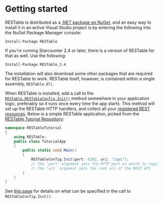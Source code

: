 # Getting started

RESTable is distributed as a [.NET package on NuGet](https://www.nuget.org/packages/RESTable), and an easy way to install it in an active Visual Studio project is by entering the following into the NuGet Package Manager console:

```
Install-Package RESTable
```

If you're running Starcounter 2.4 or later, there is a version of RESTable for that as well. Use the following:

```
Install-Package RESTable_2.4
```

The installation will also download some other packages that are required for RESTable to work. RESTable itself, however, is contained within a single assembly, `RESTable.dll`.

When RESTable is installed, add a call to the [`RESTable.RESTableConfig.Init()`](RESTableConfig.Init) method somewhere in your application logic, preferably so it runs once every time the app starts. This method will set up the RESTable HTTP handlers, and collect all your [registered REST resources](#registering-resources). Below is a simple RESTable application, picked from the [RESTable Tutorial Repository](https://github.com/Mopedo/RESTable.Tutorial):

```csharp
namespace RESTableTutorial
{
    using RESTable;
    public class TutorialApp
    {
        public static void Main()
        {
            RESTableConfig.Init(port: 8282, uri: "/api");
            // The 'port' argument sets the HTTP port on which to register the REST handlers
            // The 'uri' argument sets the root uri of the REST API
        }
    }
}
```

See [this page](RESTableConfig.Init) for details on what can be specified in the call to `RESTableConfig.Init()`.
